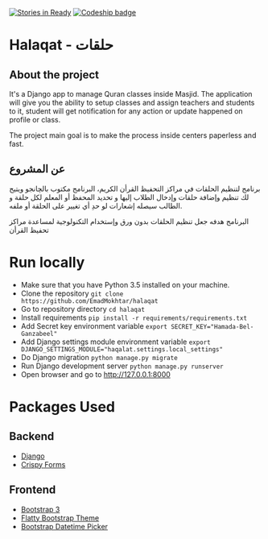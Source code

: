 [![Stories in Ready](https://badge.waffle.io/EmadMokhtar/halaqat.png?label=ready&title=Ready)](https://waffle.io/EmadMokhtar/halaqat) [![Codeship badge](https://codeship.com/projects/fb06c070-99ce-0134-528f-7e59fd3fff7f/status?branch=master)](https://app.codeship.com/projects/187798)

# Halaqat - حلقات

## About the project

It's a Django app to manage Quran classes inside Masjid. The application will give you the ability to setup classes and assign teachers and students to it, student will get notification for any action or update happened on profile or class.

The project main goal is to make the process inside centers paperless and fast.

## عن المشروع

برنامج لتنظيم الحلقات في مراكز التحفيظ القرأن الكريم، البرنامج مكتوب بالچانجو ويتيح لك تنظيم وإضافة حلقات وإدخال الطلاب إليها و تحديد المحفظ أو المعلم لكل حلقة و الطالب سيصله إشعارات لو حدِ أي تغيير على الحلقة أو ملفه.

البرنامج هدفه جعل تنظيم الحلقات بدون ورق وإستخدام التكنولوجية لمساعدة مراكز تحفيظ القرأن

# Run locally

* Make sure that you have Python 3.5 installed on your machine.
* Clone the repository `git clone https://github.com/EmadMokhtar/halaqat`
* Go to repository directory `cd halaqat`
* Install requirements `pip install -r requirements/requirements.txt`
* Add Secret key environment variable `export SECRET_KEY="Hamada-Bel-Ganzabeel"`
* Add Django settings module environment variable `export DJANGO_SETTINGS_MODULE="haqalat.settings.local_settings"`
* Do Django migration `python manage.py migrate`
* Run Django development server `python manage.py runserver`
* Open browser and go to http://127.0.0.1:8000


# Packages Used
## Backend
- [Django](https://www.djangoproject.com/)
- [Crispy Forms](http://django-crispy-forms.readthedocs.io/en/latest/)

## Frontend
- [Bootstrap 3](http://getbootstrap.com/)
- [Flatty Bootstrap Theme](https://github.com/mendix/MxBootswatch/blob/master/theme/Flatly.zip)
- [Bootstrap Datetime Picker](http://www.malot.fr/bootstrap-datetimepicker/)
